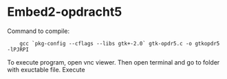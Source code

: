 # Embed2-opdracht5

Command to compile:
        
        gcc `pkg-config --cflags --libs gtk+-2.0` gtk-opdr5.c -o gtkopdr5 -lPJRPI

To execute program, open vnc viewer. Then open terminal and go to folder with exuctable file. Execute

